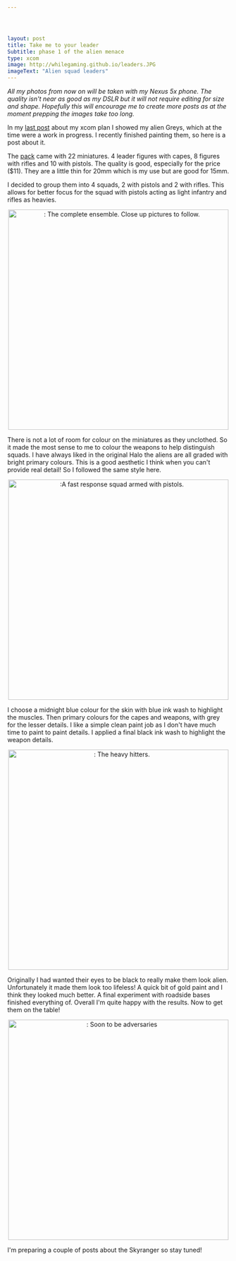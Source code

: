 ```yaml
---




layout: post
title: Take me to your leader
Subtitle: phase 1 of the alien menace
type: xcom
image: http://whilegaming.github.io/leaders.JPG
imageText: "Alien squad leaders"
---
```

*All my photos from now on will be taken with my Nexus 5x phone. The
quality isn't near as good as my DSLR but it will not require editing for
size and shape. Hopefully this will encourage me to create more posts as at
the moment prepping the images take too long.*

In my [last post](http://whilegaming.github.io/2016-01-28-invasion) about my xcom plan I showed my alien Greys, which at
the time were a work in progress. I recently finished painting them, so
here is a post about it.

The [pack](http://www.rebelminis.com/15algrar.html) came with 22 miniatures. 4 leader figures with capes, 8
figures with rifles and 10 with pistols. The quality is good, especially
for the price ($11). They are a little thin for 20mm which is my use but
are good for 15mm.

I decided to group them into 4 squads, 2 with pistols and 2 with rifles.
This allows for better focus for the squad with pistols acting as light
infantry and rifles as heavies.

<p align="center">
<a href="http://whilegaming.github.io/null"><img src="http://whilegaming.github.io/fullsquad.JPG" alt=": The complete ensemble. Close up pictures to follow." width="500"></a>
</p>

There is not a lot of room for colour on the miniatures as they unclothed.
So it made the most sense to me to colour the weapons to help distinguish
squads. I have always liked in the original Halo the aliens are all graded
with bright primary colours. This is a good aesthetic I think when you
can't provide real detail! So I followed the same style here.

<p align="center">
<a href="http://whilegaming.github.io/img/pistols.JPG"><img src="http://whilegaming.github.io/img/pistols.JPG" alt=":A fast response squad armed with pistols." width="500"></a>
</p>

I choose a midnight blue colour for the skin with blue ink wash to
highlight the muscles. Then primary colours for the capes and weapons, with
grey for the lesser details. I like a simple clean paint job as I don't
have much time to paint to paint details. I applied a final black ink wash
to highlight the weapon details.

<p align="center">
<a href="http://whilegaming.github.io/img/rifles.JPG"><img src="http://whilegaming.github.io/img/rifles.JPG" alt=": The heavy hitters." width="500"></a>
</p>

Originally I had wanted their eyes to be black to really make them look
alien. Unfortunately it made them look too lifeless! A quick bit of gold
paint and I think they looked much better. A final experiment with roadside
bases finished everything of. Overall I'm quite happy with the results. Now
to get them on the table!

<p align="center">
<a href="http://whilegaming.github.io/img/closeup.JPG"><img src="http://whilegaming.github.io/img/closeup.JPG" alt=": Soon to be adversaries" width="500"></a>
</p>

I'm preparing a couple of posts about the Skyranger so stay tuned!
